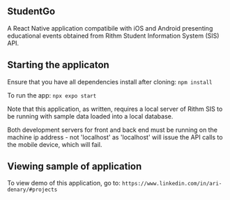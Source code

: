 ## StudentGo

A React Native application compatibile with iOS and Android presenting educational events obtained from Rithm Student Information System (SIS) API.

## Starting the applicaton

Ensure that you have all dependencies install after cloning:
`npm install`

To run the app:
`npx expo start`

Note that this application, as written, requires a local server of Rithm SIS to be running with sample data loaded into a local database.

Both development servers for front and back end must be running on the machine ip address - not 'localhost' as 'localhost' will issue the API calls to the mobile device, which will fail.

## Viewing sample of application

To view demo of this application, go to:
`https://www.linkedin.com/in/ari-denary/#projects`